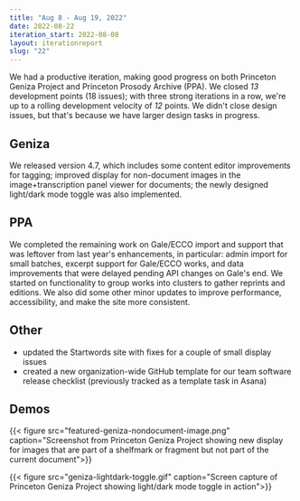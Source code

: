 ```yaml
---
title: "Aug 8 - Aug 19, 2022"
date: 2022-08-22
iteration_start: 2022-08-08
layout: iterationreport
slug: "22"
---
```


We had a productive iteration, making good progress on both Princeton Geniza Project and Princeton Prosody Archive (PPA). We closed *13* development points (18 issues); with three strong iterations in a row, we're up to a rolling development velocity of *12* points. We didn't close design issues, but that's because we have larger design tasks in progress.

## Geniza

We released version 4.7, which includes some content editor improvements for tagging; improved display for non-document images in the image+transcription panel viewer for documents; the newly designed light/dark mode toggle was also implemented.

## PPA

We completed the remaining work on Gale/ECCO import and support that was leftover from last year's enhancements, in particular: admin import for small batches,
excerpt support for Gale/ECCO works, and data improvements that were delayed pending API changes on Gale's end. We started on functionality to group works into clusters to gather reprints and editions. We also did some other minor updates to improve performance, accessibility, and make the site more consistent.

## Other

- updated the Startwords site with fixes for a couple of small display issues
- created a new organization-wide GitHub template for our team software release checklist (previously tracked as a template task in Asana)

## Demos

{{< figure src="featured-geniza-nondocument-image.png" caption="Screenshot from Princeton Geniza Project showing new display for images that are part of a shelfmark or fragment but not part of the current document">}}

{{< figure src="geniza-lightdark-toggle.gif" caption="Screen capture of Princeton Geniza Project showing light/dark mode toggle in action">}}









